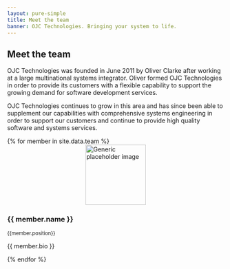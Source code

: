 ```yaml
---
layout: pure-simple
title: Meet the team
banner: OJC Technologies. Bringing your system to life.
---
```


<h2 class="content-head is-centre">Meet the team</h2>

OJC Technologies was founded in June 2011 by Oliver Clarke after working at a large multinational systems integrator. Oliver formed OJC Technologies in order to provide its customers with a flexible capability to support the growing demand for software development services.

OJC Technologies continues to grow in this area and has since been able to supplement our capabilities with comprehensive systems engineering in order to support our customers and continue to provide high quality software and systems services.

<div class="pure-g">
{% for member in site.data.team %}
    <div class="pure-u-1 pure-u-md-1-2 pure-u-lg-1-2 is-centre">
      <div class="box">
        <img class="img-circle" style="display:block;margin:0 auto;" src="https://unsplash.it/140?random" alt="Generic placeholder image" width="140" height="140">
        <h3 class="content-subhead">
            {{ member.name }}
        </h3>
        <small>{{member.position}}</small>
        <p>
            {{ member.bio }}
        </p>
        <p><a class="pure-button" href="{{member.linkedin}}"><i class="fa fa-linkedin"></i></a></p>
      </div>
    </div>
{% endfor %}
</div>
